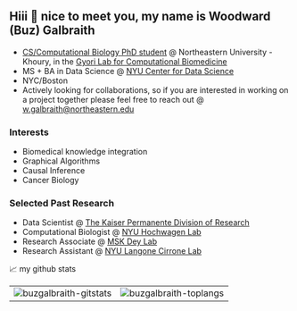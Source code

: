 ## Hiii 👋 nice to meet you, my name is Woodward (Buz) Galbraith
- [CS/Computational Biology PhD student](https://www.khoury.northeastern.edu/research_areas/computational-biology/) @ Northeastern University - Khoury, in the [Gyori Lab for Computational Biomedicine](https://gyorilab.github.io/)
- MS + BA in Data Science @ [NYU Center for Data Science](https://cds.nyu.edu/)
- NYC/Boston
- Actively looking for collaborations, so if you are interested in working on a project together please feel free to reach out @ w.galbraith@northeastern.edu
### Interests
- Biomedical knowledge integration 
- Graphical Algorithms
- Causal Inference
- Cancer Biology
### Selected Past Research
- Data Scientist @ [The Kaiser Permanente Division of Research](https://divisionofresearch.kaiserpermanente.org/)
- Computational Biologist @ [NYU Hochwagen Lab](https://hochwagenlab.bio.nyu.edu/) 
- Research Associate @ [MSK Dey Lab](https://www.mskcc.org/research/ski/labs/kushal-dey)
- Research Assistant @ [NYU Langone Cirrone Lab](https://github.com/jacirrone)


📈 my github stats
<table>
  <tr>
    <td>
      <img src="https://github-readme-stats.vercel.app/api?username=buzgalbraith&show_icons=true&theme=gotham&layout=compact" alt="buzgalbraith-gitstats" />
    </td>
    <td>
      <img src="https://github-readme-stats.vercel.app/api/top-langs/?username=buzgalbraith&show_icons=true&theme=gotham&layout=compact" alt="buzgalbraith-toplangs" />
    </td>
  </tr>
</table>

<!--
**buzgalbraith/buzgalbraith** is a ✨ _special_ ✨ repository because its `README.md` (this file) appears on your GitHub profile.

Here are some ideas to get you started:

- 🔭 I’m currently working on ...
- 🌱 I’m currently learning ...
- 👯 I’m looking to collaborate on ...
- 🤔 I’m looking for help with ...
- 💬 Ask me about ...
- 📫 How to reach me: ...
- 😄 Pronouns: ...
- ⚡ Fun fact: ...
-->
